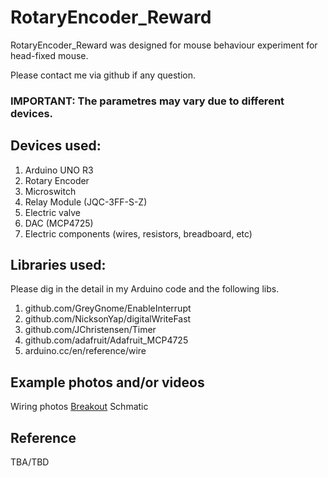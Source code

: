 # RotaryEncoder_Reward

RotaryEncoder_Reward was designed for mouse behaviour experiment for head-fixed mouse.

Please contact me via github if any question.

### IMPORTANT: The parametres may vary due to different devices.

## Devices used:
1. Arduino UNO R3
2. Rotary Encoder
3. Microswitch
4. Relay Module (JQC-3FF-S-Z)
6. Electric valve
7. DAC (MCP4725)
8. Electric components (wires, resistors, breadboard, etc)

## Libraries used:
Please dig in the detail in my Arduino code and the following libs.
1. github.com/GreyGnome/EnableInterrupt
2. github.com/NicksonYap/digitalWriteFast
3. github.com/JChristensen/Timer
4. github.com/adafruit/Adafruit_MCP4725
5. arduino.cc/en/reference/wire

## Example photos and/or videos
Wiring photos
[Breakout](https://github.com/pywugate/RotaryEncoder_Reward/blob/62568f5c6d7e3322cdd812f754e929ea12c3d5d1/RotaryEncoder_Reward_bb.tiff)
Schmatic

## Reference
TBA/TBD
